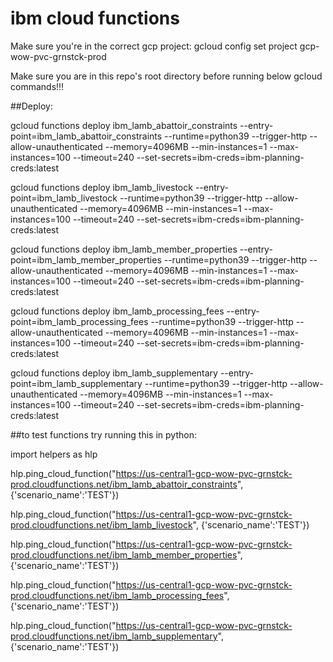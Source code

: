 # ibm cloud functions
Make sure you're in the correct gcp project:
gcloud config set project gcp-wow-pvc-grnstck-prod

Make sure you are in this repo's root directory before running below gcloud commands!!!

##Deploy:

gcloud functions deploy ibm_lamb_abattoir_constraints --entry-point=ibm_lamb_abattoir_constraints --runtime=python39 --trigger-http  --allow-unauthenticated --memory=4096MB --min-instances=1 --max-instances=100 --timeout=240 --set-secrets=ibm-creds=ibm-planning-creds:latest

gcloud functions deploy ibm_lamb_livestock --entry-point=ibm_lamb_livestock --runtime=python39 --trigger-http  --allow-unauthenticated --memory=4096MB --min-instances=1 --max-instances=100 --timeout=240 --set-secrets=ibm-creds=ibm-planning-creds:latest

gcloud functions deploy ibm_lamb_member_properties --entry-point=ibm_lamb_member_properties --runtime=python39 --trigger-http  --allow-unauthenticated --memory=4096MB --min-instances=1 --max-instances=100 --timeout=240 --set-secrets=ibm-creds=ibm-planning-creds:latest

gcloud functions deploy ibm_lamb_processing_fees --entry-point=ibm_lamb_processing_fees --runtime=python39 --trigger-http  --allow-unauthenticated --memory=4096MB --min-instances=1 --max-instances=100 --timeout=240 --set-secrets=ibm-creds=ibm-planning-creds:latest

gcloud functions deploy ibm_lamb_supplementary --entry-point=ibm_lamb_supplementary --runtime=python39 --trigger-http  --allow-unauthenticated --memory=4096MB --min-instances=1 --max-instances=100 --timeout=240 --set-secrets=ibm-creds=ibm-planning-creds:latest

##to test functions try running this in python:

import helpers as hlp

hlp.ping_cloud_function("https://us-central1-gcp-wow-pvc-grnstck-prod.cloudfunctions.net/ibm_lamb_abattoir_constraints", {'scenario_name':'TEST'})

hlp.ping_cloud_function("https://us-central1-gcp-wow-pvc-grnstck-prod.cloudfunctions.net/ibm_lamb_livestock", {'scenario_name':'TEST'})

hlp.ping_cloud_function("https://us-central1-gcp-wow-pvc-grnstck-prod.cloudfunctions.net/ibm_lamb_member_properties", {'scenario_name':'TEST'})

hlp.ping_cloud_function("https://us-central1-gcp-wow-pvc-grnstck-prod.cloudfunctions.net/ibm_lamb_processing_fees", {'scenario_name':'TEST'})

hlp.ping_cloud_function("https://us-central1-gcp-wow-pvc-grnstck-prod.cloudfunctions.net/ibm_lamb_supplementary", {'scenario_name':'TEST'})